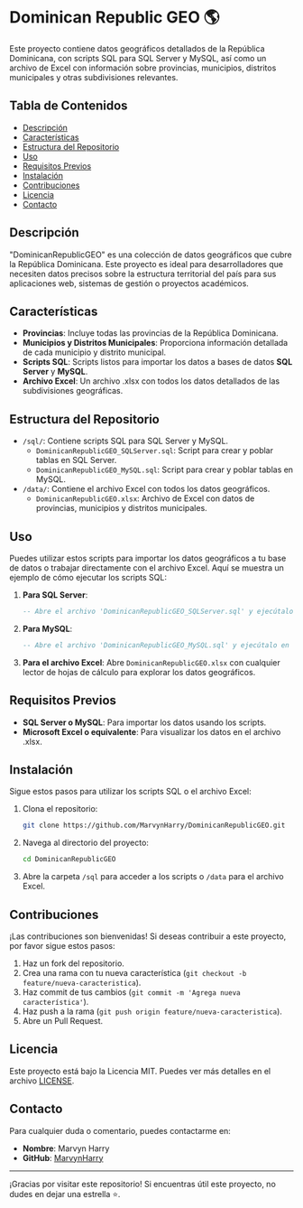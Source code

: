 # Dominican Republic GEO 🌎

Este proyecto contiene datos geográficos detallados de la República Dominicana, con scripts SQL para SQL Server y MySQL, así como un archivo de Excel con información sobre provincias, municipios, distritos municipales y otras subdivisiones relevantes.

## Tabla de Contenidos

- [Descripción](#descripción)
- [Características](#características)
- [Estructura del Repositorio](#estructura-del-repositorio)
- [Uso](#uso)
- [Requisitos Previos](#requisitos-previos)
- [Instalación](#instalación)
- [Contribuciones](#contribuciones)
- [Licencia](#licencia)
- [Contacto](#contacto)

## Descripción

"DominicanRepublicGEO" es una colección de datos geográficos que cubre la República Dominicana. Este proyecto es ideal para desarrolladores que necesiten datos precisos sobre la estructura territorial del país para sus aplicaciones web, sistemas de gestión o proyectos académicos.

## Características

- **Provincias**: Incluye todas las provincias de la República Dominicana.
- **Municipios y Distritos Municipales**: Proporciona información detallada de cada municipio y distrito municipal.
- **Scripts SQL**: Scripts listos para importar los datos a bases de datos **SQL Server** y **MySQL**.
- **Archivo Excel**: Un archivo .xlsx con todos los datos detallados de las subdivisiones geográficas.

## Estructura del Repositorio

- `/sql/`: Contiene scripts SQL para SQL Server y MySQL.
  - `DominicanRepublicGEO_SQLServer.sql`: Script para crear y poblar tablas en SQL Server.
  - `DominicanRepublicGEO_MySQL.sql`: Script para crear y poblar tablas en MySQL.
- `/data/`: Contiene el archivo Excel con todos los datos geográficos.
  - `DominicanRepublicGEO.xlsx`: Archivo de Excel con datos de provincias, municipios y distritos municipales.
  
## Uso

Puedes utilizar estos scripts para importar los datos geográficos a tu base de datos o trabajar directamente con el archivo Excel. Aquí se muestra un ejemplo de cómo ejecutar los scripts SQL:

1. **Para SQL Server**:
    ```sql
    -- Abre el archivo 'DominicanRepublicGEO_SQLServer.sql' y ejecútalo en tu instancia de SQL Server.
    ```

2. **Para MySQL**:
    ```sql
    -- Abre el archivo 'DominicanRepublicGEO_MySQL.sql' y ejecútalo en tu instancia de MySQL.
    ```

3. **Para el archivo Excel**:
   Abre `DominicanRepublicGEO.xlsx` con cualquier lector de hojas de cálculo para explorar los datos geográficos.

## Requisitos Previos

- **SQL Server o MySQL**: Para importar los datos usando los scripts.
- **Microsoft Excel o equivalente**: Para visualizar los datos en el archivo .xlsx.

## Instalación

Sigue estos pasos para utilizar los scripts SQL o el archivo Excel:

1. Clona el repositorio:
    ```bash
    git clone https://github.com/MarvynHarry/DominicanRepublicGEO.git
    ```
2. Navega al directorio del proyecto:
    ```bash
    cd DominicanRepublicGEO
    ```
3. Abre la carpeta `/sql` para acceder a los scripts o `/data` para el archivo Excel.

## Contribuciones

¡Las contribuciones son bienvenidas! Si deseas contribuir a este proyecto, por favor sigue estos pasos:

1. Haz un fork del repositorio.
2. Crea una rama con tu nueva característica (`git checkout -b feature/nueva-caracteristica`).
3. Haz commit de tus cambios (`git commit -m 'Agrega nueva característica'`).
4. Haz push a la rama (`git push origin feature/nueva-caracteristica`).
5. Abre un Pull Request.

## Licencia

Este proyecto está bajo la Licencia MIT. Puedes ver más detalles en el archivo [LICENSE](LICENSE).

## Contacto

Para cualquier duda o comentario, puedes contactarme en:

- **Nombre**: Marvyn Harry
- **GitHub**: [MarvynHarry](https://github.com/MarvynHarry)

---

¡Gracias por visitar este repositorio! Si encuentras útil este proyecto, no dudes en dejar una estrella ⭐.
